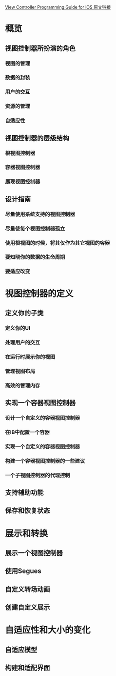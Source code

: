 [View Controller Programming Guide for iOS 原文链接](https://developer.apple.com/library/content/featuredarticles/ViewControllerPGforiPhoneOS/index.html#//apple_ref/doc/uid/TP40007457)

# 概览

## 视图控制器所扮演的角色

### 视图的管理

### 数据的封装

### 用户的交互

### 资源的管理

### 自适应性

## 视图控制器的层级结构

### 根视图控制器

### 容器视图控制器

### 展现视图控制器

## 设计指南

### 尽量使用系统支持的视图控制器

### 尽量使每个视图控制器孤立

### 使用根视图的时候，将其仅作为其它视图的容器

### 要知晓你的数据的生命周期

### 要适应改变

# 视图控制器的定义

## 定义你的子类

### 定义你的UI

### 处理用户的交互

### 在运行时展示你的视图

### 管理视图布局

### 高效的管理内存

## 实现一个容器视图控制器

### 设计一个自定义的容器视图控制器

### 在IB中配置一个容器

### 实现一个自定义的容器视图控制器

### 构建一个容器视图控制器的一些建议

### 一个子视图控制器的代理控制

## 支持辅助功能

## 保存和恢复状态

# 展示和转换

## 展示一个视图控制器

## 使用Segues

## 自定义转场动画

## 创建自定义展示

# 自适应性和大小的变化

## 自适应模型

## 构建和适配界面